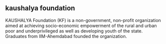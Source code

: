 ## kaushalya foundation
KAUSHALYA Foundation (KF) is a non-government, non-profit organization aimed at achieving socio-economic empowerment of the rural and urban poor and underprivileged as well as developing youth of the state. Graduates from IIM-Ahemdabad founded the organization.
